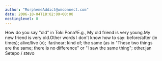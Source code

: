 ```yaml
---
author: "MorphemeAddict@wmconnect.com"
date: 2006-10-04T18:02:00+00:00
nestinglevel: 0
---
```

How do you say "old" in Toki Pona?E.g., My old friend is very young.My new friend is very old.Other words I don't know how to say: before/after (in times); alive/live (v);  far/near; kind of; the same (as in "These two things are the same; there is no difference" or "I saw the same thing"; other.jan Setepo / stevo